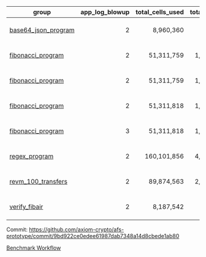 | group | app_log_blowup | total_cells_used | total_cycles | total_proof_time_ms | agg_log_blowup | total_cells_used_leaf_agg | total_cycles_leaf_agg | total_proof_time_ms_leaf_agg | instance | alloc |
|---|---|---|---|---|---|---|---|---|---|---|
| [ base64_json_program ](https://github.com/axiom-crypto/afs-prototype/blob/gh-pages/benchmarks-pr/829/individual/base64_json-2-2-64cpu-linux-arm64-mimalloc.md) | <div style='text-align: right'>2</div> | <div style='text-align: right'>8,960,360</div> | <div style='text-align: right'>217,349</div> | <span style="color: red">(+41.0 [+1.4%])</span> <div style='text-align: right'>2,876.0</div> | - | - | - | - | 64cpu-linux-arm64 | mimalloc |
| [ fibonacci_program ](https://github.com/axiom-crypto/afs-prototype/blob/gh-pages/benchmarks-pr/829/individual/fibonacci-2-2-64cpu-linux-arm64-jemalloc.md) | <div style='text-align: right'>2</div> | <div style='text-align: right'>51,311,759</div> | <div style='text-align: right'>1,500,219</div> | <span style="color: green">(-7.0 [-0.1%])</span> <div style='text-align: right'>8,393.0</div> | - | - | - | - | 64cpu-linux-arm64 | jemalloc |
| [ fibonacci_program ](https://github.com/axiom-crypto/afs-prototype/blob/gh-pages/benchmarks-pr/829/individual/fibonacci-2-2-64cpu-linux-arm64-mimalloc.md) | <div style='text-align: right'>2</div> | <div style='text-align: right'>51,311,759</div> | <div style='text-align: right'>1,500,219</div> | <span style="color: red">(+44.0 [+0.6%])</span> <div style='text-align: right'>7,818.0</div> | - | - | - | - | 64cpu-linux-arm64 | mimalloc |
| [ fibonacci_program ](https://github.com/axiom-crypto/afs-prototype/blob/gh-pages/benchmarks-pr/829/individual/fibonacci-2-2-64cpu-linux-x64-jemalloc.md) | <div style='text-align: right'>2</div> | <div style='text-align: right'>51,311,818</div> | <div style='text-align: right'>1,500,219</div> | <span style="color: green">(-214.0 [-2.5%])</span> <div style='text-align: right'>8,253.0</div> | - | - | - | - | 64cpu-linux-x64 | jemalloc |
| [ fibonacci_program ](https://github.com/axiom-crypto/afs-prototype/blob/gh-pages/benchmarks-pr/829/individual/fibonacci-3-3-64cpu-linux-x64-jemalloc.md) | <div style='text-align: right'>3</div> | <div style='text-align: right'>51,311,818</div> | <div style='text-align: right'>1,500,219</div> | <span style="color: red">(+19.0 [+0.2%])</span> <div style='text-align: right'>11,213.0</div> | - | - | - | - | 64cpu-linux-x64 | jemalloc |
| [ regex_program ](https://github.com/axiom-crypto/afs-prototype/blob/gh-pages/benchmarks-pr/829/individual/regex-2-2-64cpu-linux-arm64-mimalloc.md) | <div style='text-align: right'>2</div> | <div style='text-align: right'>160,101,856</div> | <div style='text-align: right'>4,190,890</div> | <span style="color: green">(-148.0 [-0.5%])</span> <div style='text-align: right'>30,989.0</div> | - | - | - | - | 64cpu-linux-arm64 | mimalloc |
| [ revm_100_transfers ](https://github.com/axiom-crypto/afs-prototype/blob/gh-pages/benchmarks-pr/829/individual/revm_transfer-2-2-64cpu-linux-arm64-mimalloc.md) | <div style='text-align: right'>2</div> | <div style='text-align: right'>89,874,563</div> | <div style='text-align: right'>2,322,088</div> | <span style="color: red">(+343.0 [+2.0%])</span> <div style='text-align: right'>17,323.0</div> | - | - | - | - | 64cpu-linux-arm64 | mimalloc |
| [ verify_fibair ](https://github.com/axiom-crypto/afs-prototype/blob/gh-pages/benchmarks-pr/829/individual/verify_fibair-2-2-64cpu-linux-arm64-mimalloc.md) | <div style='text-align: right'>2</div> | <div style='text-align: right'>8,187,542</div> | <div style='text-align: right'>199,267</div> | <span style="color: red">(+25.0 [+1.5%])</span> <div style='text-align: right'>1,651.0</div> | - | - | - | - | 64cpu-linux-arm64 | mimalloc |

Commit: https://github.com/axiom-crypto/afs-prototype/commit/9bd922ce0edee61987dab7348a14d8cbede1ab80

[Benchmark Workflow](https://github.com/axiom-crypto/afs-prototype/actions/runs/11865207586)
